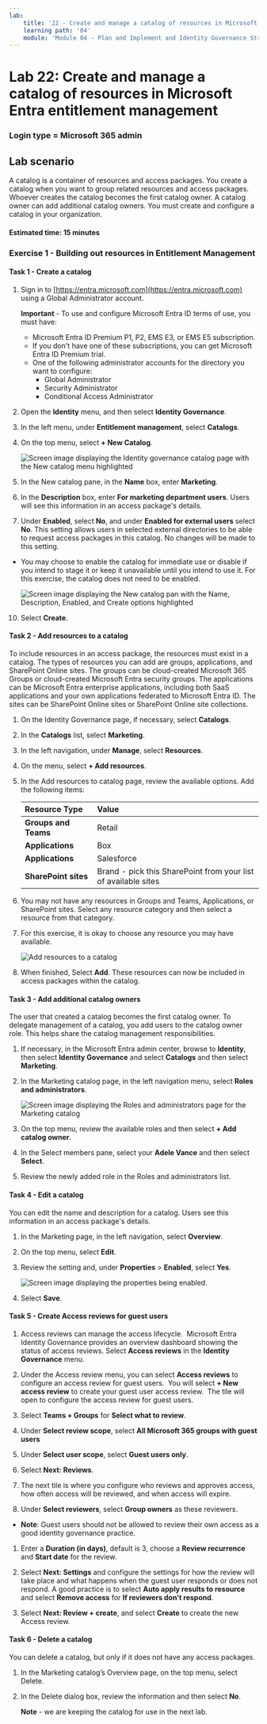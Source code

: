 ```yaml
---
lab:
    title: '22 - Create and manage a catalog of resources in Microsoft Entra entitlement management'
    learning path: '04'
    module: 'Module 04 - Plan and Implement and Identity Governance Strategy'
---
```


# Lab 22: Create and manage a catalog of resources in Microsoft Entra entitlement management

### Login type = Microsoft 365 admin

## Lab scenario

A catalog is a container of resources and access packages. You create a catalog when you want to group related resources and access packages. Whoever creates the catalog becomes the first catalog owner. A catalog owner can add additional catalog owners. You must create and configure a catalog in your organization.

#### Estimated time: 15 minutes

### Exercise 1 - Building out resources in Entitlement Management

#### Task 1 - Create a catalog

1. Sign in to [https://entra.microsoft.com](https://entra.microsoft.com) using a Global Administrator account.

    **Important** - To use and configure Microsoft Entra ID terms of use, you must have:
    - Microsoft Entra ID Premium P1, P2, EMS E3, or EMS E5 subscription.
    - If you don't have one of these subscriptions, you can get Microsoft Entra ID Premium trial.
    - One of the following administrator accounts for the directory you want to configure:
        - Global Administrator
        - Security Administrator
        - Conditional Access Administrator

2. Open the **Identity** menu, and then select **Identity Governance**.

3. In the left menu, under **Entitlement management**, select **Catalogs**.

4. On the top menu, select **+ New Catalog**.

    ![Screen image displaying the Identity governance catalog page with the New catalog menu highlighted ](./media/lp4-mod1-identity-governance-new-catalog.png)

5. In the New catalog pane, in the **Name** box, enter **Marketing**.

6. In the **Description** box, enter **For marketing department users**. Users will see this information in an access package's details.

7. Under **Enabled**, select **No**, and under **Enabled for external users** select **No**.  This setting allows users in selected external directories to be able to request access packages in this catalog. No changes will be made to this setting.

- You may choose to enable the catalog for immediate use or disable if you intend to stage it or keep it unavailable until you intend to use it. For this exercise, the catalog does not need to be enabled.

  ![Screen image displaying the New catalog pan with the Name, Description, Enabled, and Create options highlighted](./media/lp4-mod1-new-catalog-marketing.png)

10. Select **Create**.

#### Task 2 - Add resources to a catalog

To include resources in an access package, the resources must exist in a catalog. The types of resources you can add are groups, applications, and SharePoint Online sites. The groups can be cloud-created Microsoft 365 Groups or cloud-created Microsoft Entra security groups. The applications can be Microsoft Entra enterprise applications, including both SaaS applications and your own applications federated to Microsoft Entra ID. The sites can be SharePoint Online sites or SharePoint Online site collections.

1. On the Identity Governance page, if necessary, select **Catalogs**.

2. In the **Catalogs** list, select **Marketing**.

3. In the left navigation, under **Manage**, select **Resources**.

4. On the menu, select **+ Add resources**.

5. In the Add resources to catalog page, review the available options.  Add the following items:

   | Resource Type | Value |
   | :------------- | :---------- |
   |  **Groups and Teams** | Retail |
   |  **Applications** | Box |
   |  **Applications** | Salesforce |
   |  **SharePoint sites** | Brand - pick this SharePoint from your list of available sites |

6. You may not have any resources in Groups and Teams, Applications, or SharePoint sites. Select any resource category and then select a resource from that category.

7. For this exercise, it is okay to choose any resource you may have available.

    ![Add resources to a catalog](./media/catalog-add-resources.png)

8. When finished, Select **Add**. These resources can now be included in access packages within the catalog.

#### Task 3 - Add additional catalog owners

The user that created a catalog becomes the first catalog owner. To delegate management of a catalog, you add users to the catalog owner role. This helps share the catalog management responsibilities.

1. If necessary, in the Microsoft Entra admin center, browse to **Identity**, then select **Identity Governance** and select **Catalogs** and then select **Marketing**.

2. In the Marketing catalog page, in the left navigation menu, select **Roles and administrators**.

    ![Screen image displaying the Roles and administrators page for the Marketing catalog](./media/lp4-mod1-catalog-roles-and-admins.png)

3. On the top menu, review the available roles and then select **+ Add catalog owner**.

4. In the Select members pane, select your **Adele Vance** and then select **Select**.

5. Review the newly added role in the Roles and administrators list.

#### Task 4 - Edit a catalog

You can edit the name and description for a catalog. Users see this information in an access package's details.

1. In the Marketing page, in the left navigation, select **Overview**.

2. On the top menu, select **Edit**.

3. Review the setting and, under **Properties** > **Enabled**, select **Yes**.

    ![Screen image displaying the properties being enabled.](./media/lp4-mod1-edit-marketing-catalog.png)

4. Select **Save**.

#### Task 5 - Create Access reviews for guest users

1. Access reviews can manage the access lifecycle.  Microsoft Entra Identity Governance provides an overview dashboard showing the status of access reviews. Select **Access reviews** in the **Identity Governance** menu.

1. Under the Access review menu, you can select **Access reviews** to configure an access review for guest users.  You will select **+ New access review** to create your guest user access review.  The tile will open to configure the access review for guest users.

1. Select **Teams + Groups** for **Select what to review**.

1. Under **Select review scope**, select **All Microsoft 365 groups with guest users**

1. Under **Select user scope**, select **Guest users only**.

1. Select **Next: Reviews**.

1. The next tile is where you configure who reviews and approves access, how often access will be reviewed, and when access will expire.

1. Under **Select reviewers**, select **Group owners** as these reviewers.

  - **Note**: Guest users should not be allowed to review their own access as a good identity governance practice.

1. Enter a **Duration (in days)**, default is 3, choose a **Review recurrence** and **Start date** for the review.

1. Select **Next: Settings** and configure the settings for how the review will take place and what happens when the guest user responds or does not respond.  A good practice is to select **Auto apply results to resource** and select **Remove access** for **If reviewers don't respond**. 

1. Select **Next: Review + create**, and select **Create** to create the new Access review.


#### Task 6 - Delete a catalog

You can delete a catalog, but only if it does not have any access packages.

1. In the Marketing catalog’s Overview page, on the top menu, select Delete.

2. In the Delete dialog box, review the information and then select **No**.

    **Note** - we are keeping the catalog for use in the next lab.
